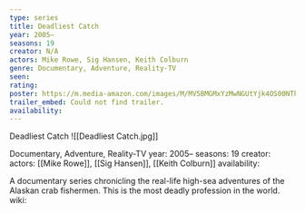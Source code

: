 ```yaml
---
type: series
title: Deadliest Catch
year: 2005–
seasons: 19
creator: N/A
actors: Mike Rowe, Sig Hansen, Keith Colburn
genre: Documentary, Adventure, Reality-TV
seen:
rating: 
poster: https://m.media-amazon.com/images/M/MV5BMGMxYzMwNGUtYjk4OS00NTk2LWIzNDgtYzE3YmMyNTUwM2RiXkEyXkFqcGdeQXVyMTAwMzM3NDI3._V1_SX300.jpg
trailer_embed: Could not find trailer.
availability:
---
```

Deadliest Catch
![[Deadliest Catch.jpg]]

Documentary, Adventure, Reality-TV
year: 2005–
seasons: 19
creator: 
actors: [[Mike Rowe]], [[Sig Hansen]], [[Keith Colburn]]
availability:

A documentary series chronicling the real-life high-sea adventures of the Alaskan crab fishermen. This is the most deadly profession in the world.
wiki: 


